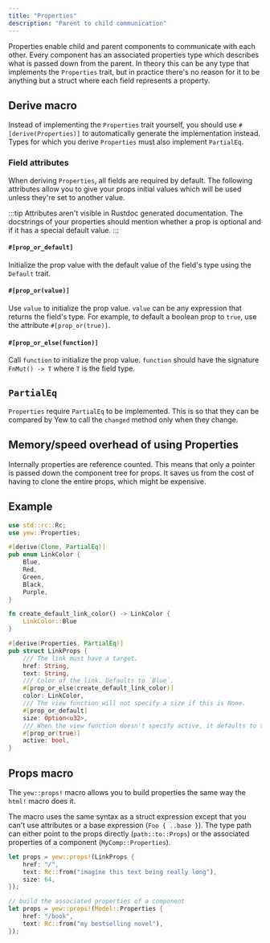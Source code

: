 ```yaml
---
title: "Properties"
description: "Parent to child communication"
---
```


Properties enable child and parent components to communicate with each other.
Every component has an associated properties type which describes what is passed down from the parent.
In theory this can be any type that implements the `Properties` trait, but in practice there's no
reason for it to be anything but a struct where each field represents a property.

## Derive macro

Instead of implementing the `Properties` trait yourself, you should use `#[derive(Properties)]` to
automatically generate the implementation instead.
Types for which you derive `Properties` must also implement `PartialEq`.

### Field attributes

When deriving `Properties`, all fields are required by default.
The following attributes allow you to give your props initial values which will be used unless they're set to another value.

:::tip
Attributes aren't visible in Rustdoc generated documentation.
The docstrings of your properties should mention whether a prop is optional and if it has a special default value.
:::

#### `#[prop_or_default]`

Initialize the prop value with the default value of the field's type using the `Default` trait.

#### `#[prop_or(value)]`

Use `value` to initialize the prop value. `value` can be any expression that returns the field's type.
For example, to default a boolean prop to `true`, use the attribute `#[prop_or(true)]`.

#### `#[prop_or_else(function)]`

Call `function` to initialize the prop value. `function` should have the signature `FnMut() -> T` where `T` is the field type.

## `PartialEq`

`Properties` require `PartialEq` to be implemented. This is so that they can be compared by Yew to call the `changed` method
only when they change.

## Memory/speed overhead of using Properties

Internally properties are reference counted. This means that only a pointer is passed down the component tree for props.
It saves us from the cost of having to clone the entire props, which might be expensive.

## Example

```rust
use std::rc::Rc;
use yew::Properties;

#[derive(Clone, PartialEq)]
pub enum LinkColor {
    Blue,
    Red,
    Green,
    Black,
    Purple,
}

fn create_default_link_color() -> LinkColor {
    LinkColor::Blue
}

#[derive(Properties, PartialEq)]
pub struct LinkProps {
    /// The link must have a target.
    href: String,
    text: String,
    /// Color of the link. Defaults to `Blue`.
    #[prop_or_else(create_default_link_color)]
    color: LinkColor,
    /// The view function will not specify a size if this is None.
    #[prop_or_default]
    size: Option<u32>,
    /// When the view function doesn't specify active, it defaults to true.
    #[prop_or(true)]
    active: bool,
}
```

## Props macro

The `yew::props!` macro allows you to build properties the same way the `html!` macro does it.

The macro uses the same syntax as a struct expression except that you can't use attributes or a base expression (`Foo { ..base }`).
The type path can either point to the props directly (`path::to::Props`) or the associated properties of a component (`MyComp::Properties`).

```rust
let props = yew::props!(LinkProps {
    href: "/",
    text: Rc::from("imagine this text being really long"),
    size: 64,
});

// build the associated properties of a component
let props = yew::props!(Model::Properties {
    href: "/book",
    text: Rc::from("my bestselling novel"),
});
```
